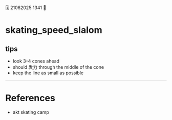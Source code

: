 🗓️ 21062025 1341
📎

# skating_speed_slalom

## tips
- look 3-4 cones ahead
- should 发力 through the middle of the cone
- keep the line as small as possible


---
# References
- akt skating camp